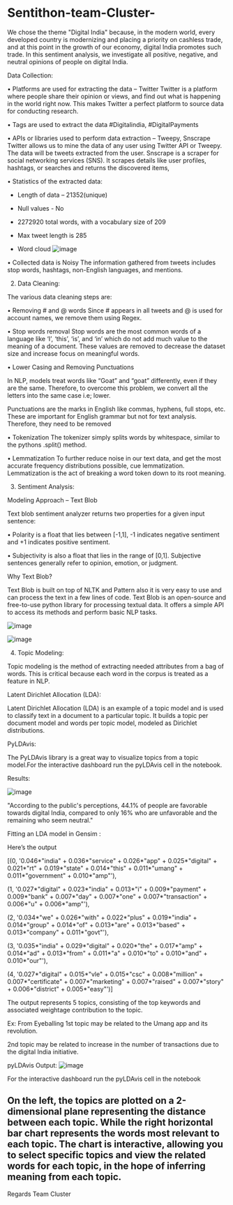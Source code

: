 # Sentithon-team-Cluster-
We chose the theme "Digital India" because, in the modern world, every developed country is modernizing and placing a priority on cashless trade, and at this point in the growth of our economy, digital India promotes such trade. In this sentiment analysis, we investigate all positive, negative, and neutral opinions of people on digital India.

Data Collection:

• Platforms are used for extracting the data – Twitter Twitter is a platform where people share their opinion or views, and find out what is happening in the world right now. This makes Twitter a perfect platform to source data for conducting research.

• Tags are used to extract the data #Digitalindia, #DigitalPayments

• APIs or libraries used to perform data extraction – Tweepy, Snscrape Twitter allows us to mine the data of any user using Twitter API or Tweepy. The data will be tweets extracted from the user. Snscrape is a scraper for social networking services (SNS). It scrapes details like user profiles, hashtags, or searches and returns the discovered items,

• Statistics of the extracted data:

- Length of data – 21352(unique)

- Null values - No

- 2272920 total words, with a vocabulary size of 209

- Max tweet length is 285

- Word cloud
![image](https://user-images.githubusercontent.com/75737889/206871587-5a553e80-7f76-491e-b6db-a887f84cb4f5.png)

• Collected data is Noisy The information gathered from tweets includes stop words, hashtags, non-English languages, and mentions.

2. Data Cleaning:

The various data cleaning steps are:

• Removing # and @ words Since # appears in all tweets and @ is used for account names, we remove them using Regex.

• Stop words removal Stop words are the most common words of a language like ‘I’, ‘this’, ‘is’, and ‘in’ which do not add much value to the meaning of a document. These values are removed to decrease the dataset size and increase focus on meaningful words.

• Lower Casing and Removing Punctuations

In NLP, models treat words like “Goat” and “goat” differently, even if they are the same. Therefore, to overcome this problem, we convert all the letters into the same case i.e; lower.

Punctuations are the marks in English like commas, hyphens, full stops, etc. These are important for English grammar but not for text analysis. Therefore, they need to be removed

• Tokenization The tokenizer simply splits words by whitespace, similar to the pythons .split() method.

• Lemmatization To further reduce noise in our text data, and get the most accurate frequency distributions possible, cue lemmatization. Lemmatization is the act of breaking a word token down to its root meaning.

3. Sentiment Analysis:

Modeling Approach – Text Blob

Text blob sentiment analyzer returns two properties for a given input sentence:

• Polarity is a float that lies between [-1,1], -1 indicates negative sentiment and +1 indicates positive sentiment.

• Subjectivity is also a float that lies in the range of [0,1]. Subjective sentences generally refer to opinion, emotion, or judgment.

Why Text Blob?

Text Blob is built on top of NLTK and Pattern also it is very easy to use and can process the text in a few lines of code. Text Blob is an open-source and free-to-use python library for processing textual data. It offers a simple API to access its methods and perform basic NLP tasks.

![image](https://user-images.githubusercontent.com/75737889/206871757-be8c72db-d120-4519-a839-04913aaed73e.png)

![image](https://user-images.githubusercontent.com/75737889/206871766-27275150-f8fc-4204-a954-63b9f0c3723f.png)

4. Topic Modeling:

Topic modeling is the method of extracting needed attributes from a bag of words. This is critical because each word in the corpus is treated as a feature in NLP.

Latent Dirichlet Allocation (LDA):

Latent Dirichlet Allocation (LDA) is an example of a topic model and is used to classify text in a document to a particular topic. It builds a topic per document model and words per topic model, modeled as Dirichlet distributions.

PyLDAvis:

The PyLDAvis library is a great way to visualize topics from a topic model.For the interactive dashboard run the pyLDAvis cell in the notebook.

Results:

![image](https://user-images.githubusercontent.com/75737889/206871833-86cdfd88-d081-466a-a636-1a2578d4795d.png)

"According to the public's perceptions, 44.1% of people are favorable towards digital India, compared to only 16% who are unfavorable and the remaining who seem neutral."

Fitting an LDA model in Gensim :

Here’s the output

[(0, '0.046*"india" + 0.036*"service" + 0.026*"app" + 0.025*"digital" + 0.021*"rt" + 0.019*"state" + 0.014*"this" + 0.011*"umang" + 0.011*"government" + 0.010*"amp"'),

(1, '0.027*"digital" + 0.023*"india" + 0.013*"i" + 0.009*"payment" + 0.009*"bank" + 0.007*"day" + 0.007*"one" + 0.007*"transaction" + 0.006*"u" + 0.006*"amp"'),

(2, '0.034*"we" + 0.026*"with" + 0.022*"plus" + 0.019*"india" + 0.014*"group" + 0.014*"of" + 0.013*"are" + 0.013*"based" + 0.013*"company" + 0.011*"govt"'),

(3, '0.035*"india" + 0.029*"digital" + 0.020*"the" + 0.017*"amp" + 0.014*"ad" + 0.013*"from" + 0.011*"a" + 0.010*"to" + 0.010*"and" + 0.010*"our"'),

(4, '0.027*"digital" + 0.015*"vle" + 0.015*"csc" + 0.008*"million" + 0.007*"certificate" + 0.007*"marketing" + 0.007*"raised" + 0.007*"story" + 0.006*"district" + 0.005*"easy"')]

The output represents 5 topics, consisting of the top keywords and associated weightage contribution to the topic.

Ex: From Eyeballing
1st topic may be related to the Umang app and its revolution.

2nd topic may be related to increase in the number of transactions due to the digital India initiative.

pyLDAvis Output: ![image](https://user-images.githubusercontent.com/75737889/206871951-596bf996-c6b0-4f8e-b2b5-e58bf50802cb.png)

For the interactive dashboard run the pyLDAvis cell in the notebook


On the left, the topics are plotted on a 2-dimensional plane representing the distance between each topic. While the right horizontal bar chart represents the words most relevant to each topic. The chart is interactive, allowing you to select specific topics and view the related words for each topic, in the hope of inferring meaning from each topic.
---
Regards Team Cluster
